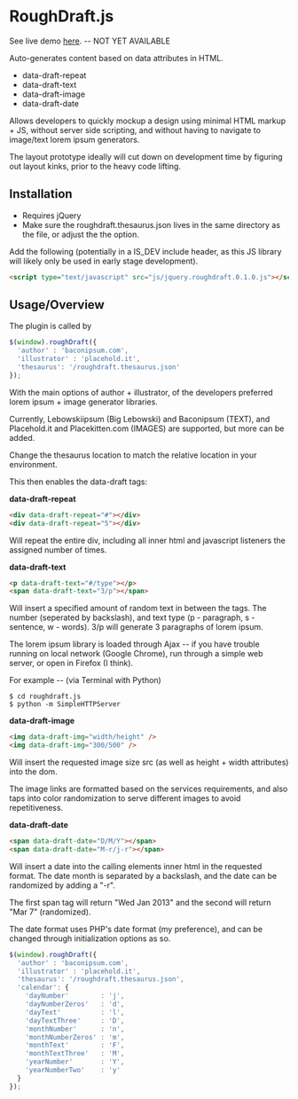RoughDraft.js
=============

See live demo [here](http://ndreckshage.github.com/roughdraft.js/). -- NOT YET AVAILABLE

Auto-generates content based on data attributes in HTML.

+ data-draft-repeat
+ data-draft-text
+ data-draft-image
+ data-draft-date

Allows developers to quickly mockup a design using minimal HTML markup + JS, without server side scripting, and without having to navigate to image/text lorem ipsum generators.

The layout prototype ideally will cut down on development time by figuring out layout kinks, prior to the heavy code lifting.

Installation 
-----------

+ Requires jQuery
+ Make sure the roughdraft.thesaurus.json lives in the same directory as the file, or adjust the the option.

Add the following (potentially in a IS_DEV include header, as this JS library will likely only be used in early stage development).

```html
<script type="text/javascript" src="js/jquery.roughdraft.0.1.0.js"></script>
```

Usage/Overview
-----------

The plugin is called by

```javascript
$(window).roughDraft({
  'author' : 'baconipsum.com',
  'illustrator' : 'placehold.it',
  'thesaurus': '/roughdraft.thesaurus.json'
});
```

With the main options of author + illustrator, of the developers preferred lorem ipsum + image generator libraries.

Currently, Lebowskiipsum (Big Lebowski) and Baconipsum (TEXT), and Placehold.it and Placekitten.com (IMAGES) are supported, but more can be added.

Change the thesaurus location to match the relative location in your environment.

This then enables the data-draft tags:

**data-draft-repeat**

```html
<div data-draft-repeat="#"></div>
<div data-draft-repeat="5"></div>
```

Will repeat the entire div, including all inner html and javascript listeners the assigned number of times.

**data-draft-text**

```html
<p data-draft-text="#/type"></p>
<span data-draft-text="3/p"></span>
```

Will insert a specified amount of random text in between the tags. The number (seperated by backslash), and text type (p - paragraph, s - sentence, w - words). 3/p will generate 3 paragraphs of lorem ipsum.

The lorem ipsum library is loaded through Ajax -- if you have trouble running on local network (Google Chrome), run through a simple web server, or open in Firefox (I think).

For example -- (via Terminal with Python)

```
$ cd roughdraft.js
$ python -m SimpleHTTPServer
```

**data-draft-image**

```html
<img data-draft-img="width/height" />
<img data-draft-img="300/500" />
```

Will insert the requested image size src (as well as height + width attributes) into the dom.

The image links are formatted based on the services requirements, and also taps into color randomization to serve different images to avoid repetitiveness.

**data-draft-date**

```html
<span data-draft-date="D/M/Y"></span>
<span data-draft-date="M-r/j-r"></span>
```

Will insert a date into the calling elements inner html in the requested format. The date month is separated by a backslash, and the date can be randomized by adding a "-r".

The first span tag will return "Wed Jan 2013" and the second will return "Mar 7" (randomized).

The date format uses PHP's date format (my preference), and can be changed through initialization options as so.

```javascript
$(window).roughDraft({
  'author' : 'baconipsum.com',
  'illustrator' : 'placehold.it',
  'thesaurus': '/roughdraft.thesaurus.json',
  'calendar': {
    'dayNumber'        : 'j',
    'dayNumberZeros'   : 'd',
    'dayText'          : 'l',
    'dayTextThree'     : 'D',
    'monthNumber'      : 'n',
    'monthNumberZeros' : 'm',
    'monthText'        : 'F',
    'monthTextThree'   : 'M',
    'yearNumber'       : 'Y',
    'yearNumberTwo'    : 'y'
  }
});
```
